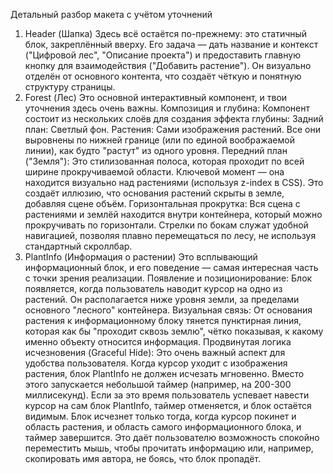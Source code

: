 Детальный разбор макета с учётом уточнений
1. Header (Шапка)
Здесь всё остаётся по-прежнему: это статичный блок, закреплённый вверху. Его задача — дать название и контекст ("Цифровой лес", "Описание проекта") и предоставить главную кнопку для взаимодействия ("Добавить растение"). Он визуально отделён от основного контента, что создаёт чёткую и понятную структуру страницы.
2. Forest (Лес)
Это основной интерактивный компонент, и твои уточнения здесь очень важны.
Композиция и глубина: Компонент состоит из нескольких слоёв для создания эффекта глубины:
Задний план: Светлый фон.
Растения: Сами изображения растений. Все они выровнены по нижней границе (или по единой воображаемой линии), как будто "растут" из одного уровня.
Передний план ("Земля"): Это стилизованная полоса, которая проходит по всей ширине прокручиваемой области. Ключевой момент — она находится визуально над растениями (используя z-index в CSS). Это создаёт иллюзию, что основания растений скрыты в земле, добавляя сцене объём.
Горизонтальная прокрутка: Вся сцена с растениями и землёй находится внутри контейнера, который можно прокручивать по горизонтали. Стрелки по бокам служат удобной навигацией, позволяя плавно перемещаться по лесу, не используя стандартный скроллбар.
3. PlantInfo (Информация о растении)
Это всплывающий информационный блок, и его поведение — самая интересная часть с точки зрения реализации.
Появление и позиционирование:
Блок появляется, когда пользователь наводит курсор на одно из растений.
Он располагается ниже уровня земли, за пределами основного "лесного" контейнера.
Визуальная связь: От основания растения к информационному блоку тянется пунктирная линия, которая как бы "проходит сквозь землю", чётко показывая, к какому именно объекту относится информация.
Продвинутая логика исчезновения (Graceful Hide):
Это очень важный аспект для удобства пользователя. Когда курсор уходит с изображения растения, блок PlantInfo не должен исчезать мгновенно.
Вместо этого запускается небольшой таймер (например, на 200-300 миллисекунд).
Если за это время пользователь успевает навести курсор на сам блок PlantInfo, таймер отменяется, и блок остаётся видимым.
Блок исчезнет только тогда, когда курсор покинет и область растения, и область самого информационного блока, и таймер завершится. Это даёт пользователю возможность спокойно переместить мышь, чтобы прочитать информацию или, например, скопировать имя автора, не боясь, что блок пропадёт.